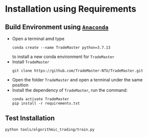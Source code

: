 # Installation using Requirements
## Build Environment using [`Anaconda`](https://www.anaconda.com/products/individual)
- Open a terminal amd type 
  ```
  conda create --name TradeMaster python=3.7.13
  ```
  to install a new conda environment for `TradeMaster`
- Install `TradeMaster`
  ```
  git clone https://github.com/TradeMaster-NTU/TradeMaster.git
  ```
- Open the folder `TradeMaster` and open a terminal under the same position
- Install the dependency of `TradeMaster`, run the command:
   ```
   conda activate TradeMaster
   pip install -r requirements.txt
   ```

##  Test Installation
  ```
  python tools/algorithmic_trading/train.py
  ```